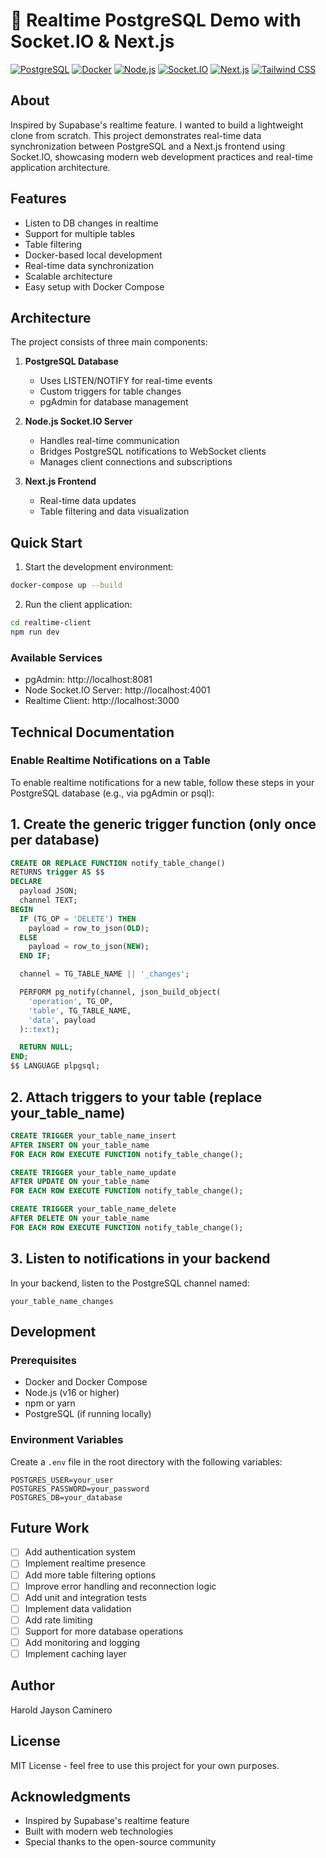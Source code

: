# 🧠 Realtime PostgreSQL Demo with Socket.IO & Next.js

[![PostgreSQL](https://img.shields.io/badge/PostgreSQL-316192?style=for-the-badge&logo=postgresql&logoColor=white)](https://www.postgresql.org/)
[![Docker](https://img.shields.io/badge/Docker-2496ED?style=for-the-badge&logo=docker&logoColor=white)](https://www.docker.com/)
[![Node.js](https://img.shields.io/badge/Node.js-339933?style=for-the-badge&logo=nodedotjs&logoColor=white)](https://nodejs.org/)
[![Socket.IO](https://img.shields.io/badge/Socket.IO-010101?style=for-the-badge&logo=socket.io&logoColor=white)](https://socket.io/)
[![Next.js](https://img.shields.io/badge/Next.js-000000?style=for-the-badge&logo=next.js&logoColor=white)](https://nextjs.org/)
[![Tailwind CSS](https://img.shields.io/badge/Tailwind_CSS-38B2AC?style=for-the-badge&logo=tailwind-css&logoColor=white)](https://tailwindcss.com/)

## About

Inspired by Supabase's realtime feature. I wanted to build a lightweight clone from scratch. This project demonstrates real-time data synchronization between PostgreSQL and a Next.js frontend using Socket.IO, showcasing modern web development practices and real-time application architecture.

## Features

- Listen to DB changes in realtime
- Support for multiple tables
- Table filtering
- Docker-based local development
- Real-time data synchronization
- Scalable architecture
- Easy setup with Docker Compose

## Architecture

The project consists of three main components:

1. **PostgreSQL Database**
   - Uses LISTEN/NOTIFY for real-time events
   - Custom triggers for table changes
   - pgAdmin for database management

2. **Node.js Socket.IO Server**
   - Handles real-time communication
   - Bridges PostgreSQL notifications to WebSocket clients
   - Manages client connections and subscriptions

3. **Next.js Frontend**
   - Real-time data updates
   - Table filtering and data visualization

## Quick Start

1. Start the development environment:
```bash
docker-compose up --build
```

2. Run the client application:
```bash
cd realtime-client
npm run dev
```

### Available Services
- pgAdmin: http://localhost:8081
- Node Socket.IO Server: http://localhost:4001
- Realtime Client: http://localhost:3000

## Technical Documentation

### Enable Realtime Notifications on a Table

To enable realtime notifications for a new table, follow these steps in your PostgreSQL database (e.g., via pgAdmin or psql):

## 1. Create the generic trigger function (only once per database)

```sql
CREATE OR REPLACE FUNCTION notify_table_change()
RETURNS trigger AS $$
DECLARE
  payload JSON;
  channel TEXT;
BEGIN
  IF (TG_OP = 'DELETE') THEN
    payload = row_to_json(OLD);
  ELSE
    payload = row_to_json(NEW);
  END IF;

  channel = TG_TABLE_NAME || '_changes';

  PERFORM pg_notify(channel, json_build_object(
    'operation', TG_OP,
    'table', TG_TABLE_NAME,
    'data', payload
  )::text);

  RETURN NULL;
END;
$$ LANGUAGE plpgsql;
```

## 2. Attach triggers to your table (replace your_table_name)

```sql
CREATE TRIGGER your_table_name_insert
AFTER INSERT ON your_table_name
FOR EACH ROW EXECUTE FUNCTION notify_table_change();

CREATE TRIGGER your_table_name_update
AFTER UPDATE ON your_table_name
FOR EACH ROW EXECUTE FUNCTION notify_table_change();

CREATE TRIGGER your_table_name_delete
AFTER DELETE ON your_table_name
FOR EACH ROW EXECUTE FUNCTION notify_table_change();
```

## 3. Listen to notifications in your backend

In your backend, listen to the PostgreSQL channel named:

```
your_table_name_changes
```

## Development

### Prerequisites
- Docker and Docker Compose
- Node.js (v16 or higher)
- npm or yarn
- PostgreSQL (if running locally)

### Environment Variables
Create a `.env` file in the root directory with the following variables:
```env
POSTGRES_USER=your_user
POSTGRES_PASSWORD=your_password
POSTGRES_DB=your_database
```

## Future Work

- [ ] Add authentication system
- [ ] Implement realtime presence
- [ ] Add more table filtering options
- [ ] Improve error handling and reconnection logic
- [ ] Add unit and integration tests
- [ ] Implement data validation
- [ ] Add rate limiting
- [ ] Support for more database operations
- [ ] Add monitoring and logging
- [ ] Implement caching layer

## Author

Harold Jayson Caminero

## License

MIT License - feel free to use this project for your own purposes.

## Acknowledgments

- Inspired by Supabase's realtime feature
- Built with modern web technologies
- Special thanks to the open-source community 